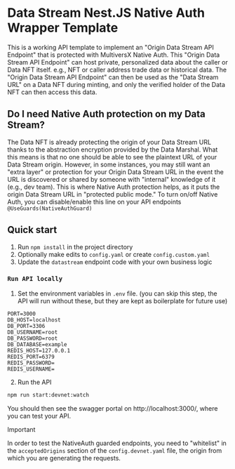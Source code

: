 # Data Stream Nest.JS Native Auth Wrapper Template

This is a working API template to implement an "Origin Data Stream API Endpoint" that is protected with MultiversX Native Auth. This "Origin Data Stream API Endpoint" can host private, personalized data about the caller or Data NFT itself. e.g., NFT or caller address trade data or historical data. The "Origin Data Stream API Endpoint" can then be used as the "Data Stream URL" on a Data NFT during minting, and only the verified holder of the Data NFT can then access this data.

## Do I need Native Auth protection on my Data Stream?

The Data NFT is already protecting the origin of your Data Stream URL thanks to the abstraction encryption provided by the Data Marshal. What this means is that no one should be able to see the plaintext URL of your Data Stream origin. However, in some instances, you may still want an "extra layer" or protection for your Origin Data Stream URL in the event the URL is discovered or shared by someone with "internal" knowledge of it (e.g., dev team). This is where Native Auth protection helps, as it puts the origin Data Stream URL in "protected public mode." To turn on/off Native Auth, you can disable/enable this line on your API endpoints `@UseGuards(NativeAuthGuard)`

## Quick start

1. Run `npm install` in the project directory
2. Optionally make edits to `config.yaml` or create `config.custom.yaml`
3. Update the `datastream` endpoint code with your own business logic

### `Run API locally`

1. Set the environment variables in `.env` file. (you can skip this step, the API will run without these, but they are kept as boilerplate for future use)

```env
PORT=3000
DB_HOST=localhost
DB_PORT=3306
DB_USERNAME=root
DB_PASSWORD=root
DB_DATABASE=example
REDIS_HOST=127.0.0.1
REDIS_PORT=6379
REDIS_PASSWORD=
REDIS_USERNAME=
```

2. Run the API

```bash
npm run start:devnet:watch
```

You should then see the swagger portal on http://localhost:3000/, where you can test your API.

> [!IMPORTANT]  
> In order to test the NativeAuth guarded endpoints, you need to "whitelist" in the `acceptedOrigins` section of the `config.devnet.yaml` file, the origin from which you are generating the requests.
